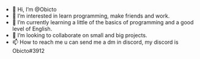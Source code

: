 - 👋 Hi, I’m @Obicto
- 👀 I’m interested in learn programming, make friends and work.
- 🌱 I’m currently learning a little of the basics of programming and a good level of English.
- 💞️ I’m looking to collaborate on small and big projects.
- 📫 How to reach me u can send me a dm in discord, my discord is Obicto#3912

<!---
Obicto/Obicto is a ✨ special ✨ repository because its `README.md` (this file) appears on your GitHub profile.
You can click the Preview link to take a look at your changes.
--->
